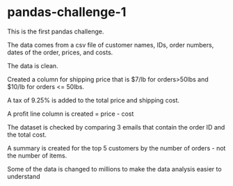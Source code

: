 # pandas-challenge-1
This is the first pandas challenge. 

The data comes from a csv file of customer names, IDs, order numbers, dates of the order, prices, and costs.

The data is clean.

Created a column for shipping price that is $7/lb for orders>50lbs and $10/lb for orders <= 50lbs.

A tax of 9.25% is added to the total price and shipping cost.

A profit line column is created = price - cost

The dataset is checked by comparing 3 emails that contain the order ID and the total cost.

A summary is created for the top 5 customers by the number of orders - not the number of items.

Some of the data is changed to millions to make the data analysis easier to understand